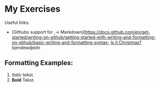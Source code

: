 # My Exercises
Useful links:
- [Githubs support for
,→ Markdown](https://docs.github.com/en/get-started/writing-on-github/getting-started-with-writing-and-formatting-on-github/basic-writing-and-formatting-syntax- 
[Is it Christmas?](https://isitchristmas.com)
kjendewdjedn
## Formatting Examples:
1. *Italic* tekst.
2. **Bold** Tekst.

